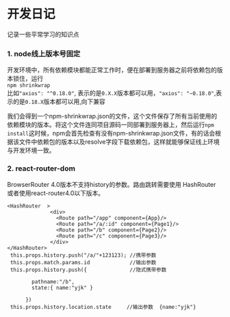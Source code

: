 # 开发日记
记录一些平常学习的知识点

### 1. node线上版本号固定   
开发环境中，所有依赖模块都能正常工作时，便在部署到服务器之前将依赖包的版本锁住，运行 <br>
`npm shrinkwrap`  <br>
比如`"axios": "^0.18.0"`, 表示的是`0.X.X`版本都可以用，`"axios": "~0.18.0"`,表示的是`0.18.X`版本都可以用,向下兼容<br>

我们会得到一个npm-shrinkwrap.json的文件，这个文件保存了所有当前使用的依赖模块的版本。将这个文件连同项目源码一同部署到服务器上，然后运行`npm install`这时候，npm会首先检查有没有npm-shrinkwrap.json文件，有的话会根据该文件中依赖包的版本以及resolve字段下载依赖包，这样就能够保证线上环境与开发环境一致。


### 2. react-router-dom
BrowserRouter 4.0版本不支持history的参数。路由跳转需要使用 HashRouter 或者使用react-router4.0以下版本。
``` 
<HashRouter  >
              <div>
                <Route path="/app" component={App}/>
                <Route path="/a/:id" component={Page1}/>
                <Route path="/b" component={Page2}/>
                <Route path="/c" component={Page3}/>    
              </div>    
</HashRouter>
 this.props.history.push("/a/"+123123); //携带参数
 this.props.match.params.id             //输出参数
 this.props.history.push({              //隐式携带参数
        
        pathname:"/b",
        state:{ name:"yjk" }
      
      })
 this.props.history.location.state     //输出参数  {name:"yjk"}
```
